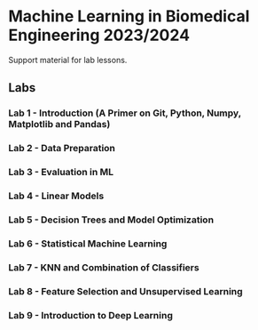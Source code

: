 # Machine Learning in Biomedical Engineering 2023/2024

Support material for lab lessons. 

## Labs
### Lab 1 - Introduction (A Primer on Git, Python, Numpy, Matplotlib and Pandas)

### Lab 2 - Data Preparation

### Lab 3 - Evaluation in ML

### Lab 4 - Linear Models

### Lab 5 - Decision Trees and Model Optimization

### Lab 6 - Statistical Machine Learning

### Lab 7 - KNN and Combination of Classifiers

### Lab 8 - Feature Selection and Unsupervised Learning

### Lab 9 - Introduction to Deep Learning
